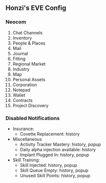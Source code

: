 Honzi's EVE Config
------------------

### Neocom
1. Chat Channels
2. Inventory
3. People & Places
4. Mail
5. Journal
6. Fitting
7. Regional Market
8. Industry
9. Map
10. Personal Assets
11. Corporation
12. Notepad
13. Wallet
14. Contracts
15. Project Discovery

### Disabled Notifications

* Insurance:
  * Covette Replacement: history
* Miscellaneous
  * Activity Tracker Mastery: history, popup
  * Daily alpha injection available: history
  * Implant Plugged In: history, popup
* Skill Training:
  * Skill Injected: history, popup
  * Skill Queue Empty: history, popup
  * Unused Skill Points: history, popup
